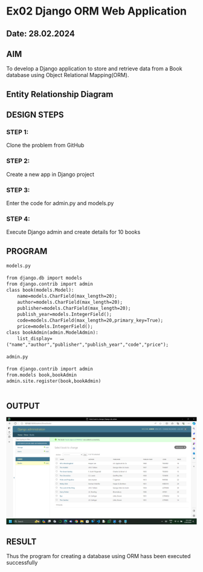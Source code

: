 # Ex02 Django ORM Web Application
## Date: 28.02.2024

## AIM
To develop a Django application to store and retrieve data from a Book database using Object Relational Mapping(ORM).

## Entity Relationship Diagram



## DESIGN STEPS

### STEP 1:
Clone the problem from GitHub

### STEP 2:
Create a new app in Django project

### STEP 3:
Enter the code for admin.py and models.py

### STEP 4:
Execute Django admin and create details for 10 books

## PROGRAM

```
models.py

from django.db import models
from django.contrib import admin
class book(models.Model):
	name=models.CharField(max_length=20);
	author=models.CharField(max_length=20);
	publisher=models.CharField(max_length=20);
	publish_year=models.IntegerField();
	code=models.CharField(max_length=20,primary_key=True);
	price=models.IntegerField();
class bookAdmin(admin.ModelAdmin):
	list_display=("name","author","publisher","publish_year","code","price");

admin.py

from django.contrib import admin
from.models book,bookAdmin
admin.site.register(book,bookAdmin)
	
```

## OUTPUT

![Alt text](<ShreeLekha/Screenshot 2024-02-28 093402.png>)


## RESULT
Thus the program for creating a database using ORM hass been executed successfully

